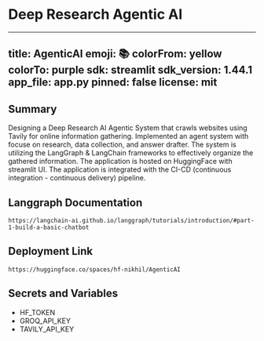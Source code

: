 
# Deep Research Agentic AI 

---
title: AgenticAI
emoji: 📚
colorFrom: yellow
colorTo: purple
sdk: streamlit
sdk_version: 1.44.1
app_file: app.py
pinned: false
license: mit
---

## Summary
Designing a Deep Research AI Agentic System that crawls websites using Tavily for online information gathering. Implemented an agent system with focuse on research, data collection, and answer drafter. The system is utilizing the LangGraph & LangChain frameworks to effectively organize the gathered information. The application is hosted on HuggingFace with streamlit UI. The application is integrated with the CI-CD (continuous integration - continuous delivery) pipeline.

## Langgraph Documentation
```
https://langchain-ai.github.io/langgraph/tutorials/introduction/#part-1-build-a-basic-chatbot
```

## Deployment Link
```
https://huggingface.co/spaces/hf-nikhil/AgenticAI
```

## Secrets and Variables
- HF_TOKEN
- GROQ_API_KEY
- TAVILY_API_KEY
